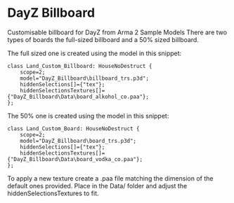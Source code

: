 # DayZ Billboard

Customisable billboard for DayZ from Arma 2 Sample Models
There are two types of boards the full-sized billboard and a 50% sized billboard.

The full sized one is created using the model in this snippet:

    class Land_Custom_Billboard: HouseNoDestruct {
    	scope=2;
    	model="DayZ_Billboard\billboard_trs.p3d";
    	hiddenSelections[]={"tex"};
    	hiddenSelectionsTextures[]={"DayZ_Billboard\Data\board_alkohol_co.paa"};
    };

The 50% one is created using the model in this snippet:

    class Land_Custom_Board: HouseNoDestruct {
    	scope=2;
    	model="DayZ_Billboard\board_trs.p3d";
    	hiddenSelections[]={"tex"};
    	hiddenSelectionsTextures[]={"DayZ_Billboard\Data\board_vodka_co.paa"};
    };

To apply a new texture create a .paa file matching the dimension of the default ones provided. Place in the Data/ folder and adjust the hiddenSelectionsTextures to fit. 
